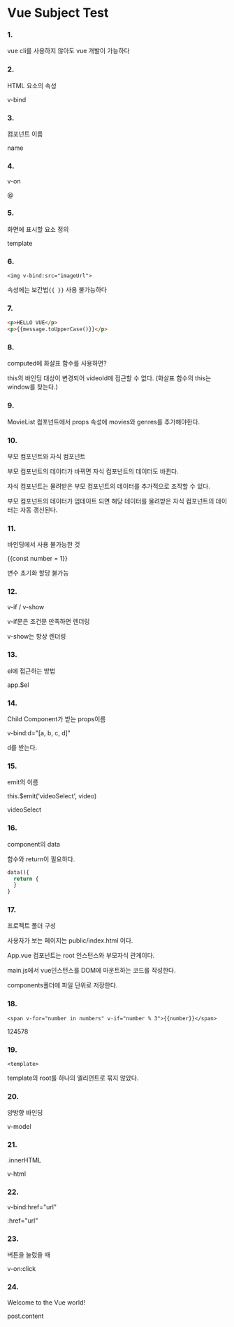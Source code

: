 # Vue Subject Test

### 1.

vue cli를 사용하지 않아도 vue 개발이 가능하다



### 2.

HTML 요소의 속성

v-bind



### 3.

컴포넌트 이름

 name



### 4.

v-on

@



### 5.

 화면에 표시할 요소 정의

template



### 6.

`<img v-bind:src="imageUrl">`

속성에는 보간법`{{ }}` 사용 불가능하다



### 7.

````html
<p>HELLO VUE</p>
<p>{{message.toUpperCase()}}</p>
````



### 8.

computed에 화살표 함수를 사용하면?

this의 바인딩 대상이 변경되어 videoId에 접근할 수 없다. (화살표 함수의 this는 window를 찾는다.)



### 9.

MovieList 컴포넌트에서 props 속성에 movies와 genres를 추가해야한다.



### 10.

부모 컴포넌트와 자식 컴포넌트

부모 컴포넌트의 데이터가 바뀌면 자식 컴포넌트의 데이터도 바뀐다.

자식 컴포넌트는 물려받은 부모 컴포넌트의 데이터를 추가적으로 조작할 수 있다.

부모 컴포넌트의 데이터가 업데이트 되면 해당 데이터를 물려받은 자식 컴포넌트의 데이터는 자동 갱신된다.



### 11.

바인딩에서 사용 불가능한 것

{{const number = 1}}

변수 초기화 할당 불가능



### 12.

v-if / v-show

v-if문은 조건문 만족하면 렌더링

v-show는 항상 렌더링



### 13.

el에 접근하는 방법

app.$el



### 14.

Child Component가 받는 props이름

v-bind:d="[a, b, c, d]"

d를 받는다.



### 15.

emit의 이름

this.$emit('videoSelect', video)

videoSelect



### 16.

component의 data

함수와 return이 필요하다.

````vb
data(){
  return {
  }
}
````



### 17.

프로젝트 폴더 구성

사용자가 보는 페이지는 public/index.html 이다.

App.vue 컴포넌트는 root 인스턴스와 부모자식 관계이다.

main.js에서 vue인스턴스를 DOM에 마운트하는 코드를 작성한다.

components폴더에 파일 단위로 저장한다.




### 18.

`<span v-for="number in numbers" v-if="number % 3">{{number}}</span>`

124578



### 19.

`<template>`

template의 root를 하나의 엘리먼트로 묶지 않았다.



### 20.

양방향 바인딩

v-model



### 21.

.innerHTML

v-html



### 22.

v-bind:href="url"

:href="url"



### 23.

버튼을 눌렀을 때

v-on:click



### 24.

Welcome to the Vue world!

post.content